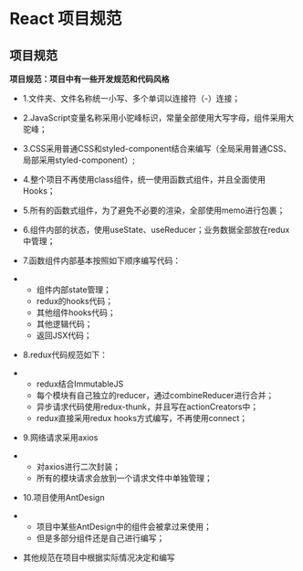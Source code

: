 # React 项目规范

## 项目规范

**项目规范：项目中有一些开发规范和代码风格**

- 1.文件夹、文件名称统一小写、多个单词以连接符（-）连接；

- 2.JavaScript变量名称采用小驼峰标识，常量全部使用大写字母，组件采用大驼峰；

- 3.CSS采用普通CSS和styled-component结合来编写（全局采用普通CSS、局部采用styled-component）;

- 4.整个项目不再使用class组件，统一使用函数式组件，并且全面使用Hooks；

- 5.所有的函数式组件，为了避免不必要的渲染，全部使用memo进行包裹；

- 6.组件内部的状态，使用useState、useReducer；业务数据全部放在redux中管理；

- 7.函数组件内部基本按照如下顺序编写代码：

- - 组件内部state管理；
  - redux的hooks代码；
  - 其他组件hooks代码；
  - 其他逻辑代码；
  - 返回JSX代码；

- 8.redux代码规范如下：

- - redux结合ImmutableJS
  - 每个模块有自己独立的reducer，通过combineReducer进行合并；
  - 异步请求代码使用redux-thunk，并且写在actionCreators中；
  - redux直接采用redux hooks方式编写，不再使用connect；

- 9.网络请求采用axios

- - 对axios进行二次封装；
  - 所有的模块请求会放到一个请求文件中单独管理；

- 10.项目使用AntDesign

- - 项目中某些AntDesign中的组件会被拿过来使用；
  - 但是多部分组件还是自己进行编写；

- 其他规范在项目中根据实际情况决定和编写